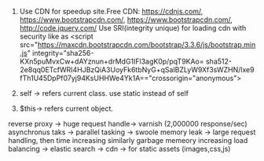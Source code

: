 1. Use CDN for speedup site.Free CDN: https://cdnjs.com/, https://www.bootstrapcdn.com/, https://www.bootstrapcdn.com/, http://code.jquery.com/ 
   Use SRI(integrity unique) for loading cdn with security like as <script src="https://maxcdn.bootstrapcdn.com/bootstrap/3.3.6/js/bootstrap.min.js" integrity="sha256-KXn5puMvxCw+dAYznun+drMdG1IFl3agK0p/pqT9KAo= sha512-2e8qq0ETcfWRI4HJBzQiA3UoyFk6tbNyG+qSaIBZLyW9Xf3sWZHN/lxe9fTh1U45DpPf07yj94KsUHHWe4Yk1A=="crossorigin="anonymous"></script>

2.   self -> refers current class. use static instead of self
3.   $this-> refers current object.



reverse proxy   -> huge request handle-> varnish (2,000000 response/sec) 
asynchronus taks -> parallel tasking -> swoole 
memory leak         -> large request handling, then time increasing similarly garbage memeory increasing 
load balancing      -> 
elastic search       -> 
cdn -> for static assets (images,css,js)
